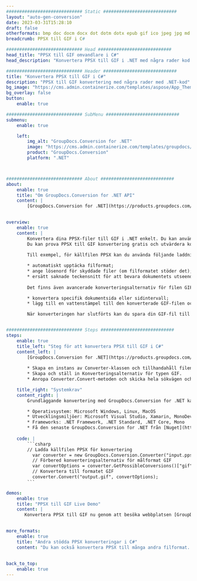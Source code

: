 ```yaml
---
############################# Static ############################
layout: "auto-gen-conversion"
date: 2023-03-31T15:28:10
draft: false
otherformats: bmp doc docm docx dot dotm dotx epub gif ico jpeg jpg md odt ott pdf png psd rtf tex tif tiff txt xps
breadcrumb: PPSX till GIF i C#

############################# Head ############################
head_title: "PPSX till GIF omvandlare i C#"
head_description: "Konvertera PPSX till GIF i .NET med några rader kod. Använd GroupDocs Document Conversion API för att konvertera över 160 filformat."

############################# Header ############################
title: "Konvertera PPSX till GIF i C#"
description: "PPSX till GIF konvertering med några rader med .NET-kod"
bg_image: "https://cms.admin.containerize.com/templates/aspose/App_Themes/V3/images/bg/header1.png"
bg_overlay: false
button:
    enable: true

############################# SubMenu ############################
submenu:
    enable: true

    left:
        img_alt: "GroupDocs.Conversion for .NET"
        image: "https://cms.admin.containerize.com/templates/groupdocs/images/product-logos/90x90-noborder/groupdocs-conversion-net.png"
        product: "GroupDocs.Conversion"
        platform: ".NET"



############################# About ############################
about:
    enable: true
    title: "Om GroupDocs.Conversion for .NET API"
    content: |
        [GroupDocs.Conversion for .NET](https://products.groupdocs.com/conversion/net/) kan användas för att konvertera Microsoft Word, Excel, PowerPoint, PDF, Visio och andra format. GroupDocs.Conversion är ett fristående API som är lämpligt för back-end och interna system där hög prestanda krävs. Det beror inte på någon programvara som Microsoft eller Open Office.
    

overview:
    enable: true
    content: |
        Konvertera dina PPSX-filer till GIF i .NET enkelt. Du kan använda bara ett par C# kodrader i valfri plattform som du vill, som - Windows, Linux, macOS.
        Du kan prova PPSX till GIF konvertering gratis och utvärdera konverteringsresultatens kvalitet. Tillsammans med enkla filkonverteringsscenarier kan du prova mer avancerade alternativ för att ladda källfilen PPSX och för att spara resultatet GIF. 
        
        Till exempel, för källfilen PPSX kan du använda följande laddningsalternativ:

        * automatiskt upptäcka filformat;
        * ange lösenord för skyddade filer (om filformatet stöder det);
        * ersätt saknade teckensnitt för att bevara dokumentets utseende.
        
        Det finns även avancerade konverteringsalternativ för filen GIF:

        * konvertera specifik dokumentsida eller sidintervall;
        * lägg till en vattenstämpel till den konverterade GIF-filen och många fler.

        När konverteringen har slutförts kan du spara din GIF-fil till den lokala filsökvägen eller någon tredje parts lagring som FTP, Amazon S3, Google Drive, Dropbox etc. Observera - för att konvertera PPSX till {{ TO}} det finns inget behov av någon ytterligare programvara installerad - som MS Office, Open Office, Adobe Acrobat Reader etc.


############################# Steps ############################
steps:
    enable: true
    title_left: "Steg för att konvertera PPSX till GIF i C#"
    content_left: |
        [GroupDocs.Conversion for .NET](https://products.groupdocs.com/conversion/net/) gör det enkelt för utvecklare att konvertera en PPSX-fil till GIF med några rader kod.
        
        * Skapa en instans av Converter-klassen och tillhandahåll filen PPSX med den fullständiga sökvägen
        * Skapa och ställ in Konverteringsalternativ för typen GIF.
        * Anropa Converter.Convert-metoden och skicka hela sökvägen och formatet (GIF) som en parameter

    title_right: "Systemkrav"
    content_right: |
        Grundläggande konvertering med GroupDocs.Conversion for .NET kan göras med bara några enkla steg. Våra API:er stöds på alla större plattformar och operativsystem. Innan du kör koden nedan, se till att du har följande förutsättningar installerade på ditt system.

        * Operativsystem: Microsoft Windows, Linux, MacOS
        * Utvecklingsmiljöer: Microsoft Visual Studio, Xamarin, MonoDevelop
        * Frameworks: .NET Framework, .NET Standard, .NET Core, Mono
        * Få den senaste GroupDocs.Conversion for .NET från [Nuget](https://www.nuget.org/packages/groupdocs.conversion)
         
    code: |
        ```csharp    
        // Ladda källfilen PPSX för konvertering
          var converter = new GroupDocs.Conversion.Converter("input.ppsx");
          // Förbered konverteringsalternativ för målformat GIF
          var convertOptions = converter.GetPossibleConversions()["gif"].ConvertOptions;
          // Konvertera till formatet GIF
          converter.Convert("output.gif", convertOptions);
        ```

demos:
    enable: true
    title: "PPSX till GIF Live Demo"
    content: |
       Konvertera PPSX till GIF nu genom att besöka webbplatsen [GroupDocs.Conversion App](https://products.groupdocs.app/conversion/family). Onlinedemo har följande fördelar
          

more_formats:
    enable: true
    title: "Andra stödda PPSX konverteringar i C#"
    content: "Du kan också konvertera PPSX till många andra filformat. Se listan nedan."
       
       
back_to_top:
    enable: true
---
```

